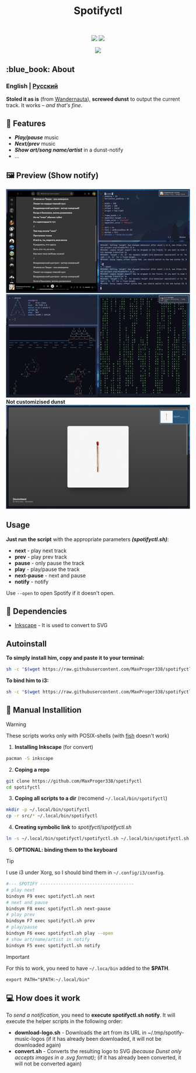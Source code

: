 <h1 align="center">Spotifyctl</h1>

<!-- BADGES -->
</br>
<p align="center">
  <img src="https://img.shields.io/github/issues/MaxProger338/spotifyctl?style=for-the-badge">
  <img src="https://img.shields.io/github/repo-size/MaxProger338/spotifyctl?style=for-the-badge">
</p>
<p align="center">
  <img src="https://img.shields.io/github/downloads/MaxProger338/spotifyctl/total">
</p>

<!-- ABOUT -->
<h2 align="left"> :blue_book: About</h2>

### **English** | [Русский](docs/README_RU.md)

__Stoled it as is__ (from [Wandernauta](https://gist.github.com/wandernauta/6800547)), __screwed dunst__ to output the current track. It works – *and that's fine*.

<!-- FEATURES -->
## 🚀 Features
* ***Play/pause*** music
* ***Next/prev*** music
* ***Show art/song name/artist*** in a dunst-notify
* ...

<!-- PREVIEW -->
## 🖼️ Preview (Show notify)
![preview](docs/assets/preview/2.png)
![preview](docs/assets/preview/3.png)
**Not customizised dunst**
![preview](docs/assets/preview/1.png)

<!-- USAGE -->
## Usage

**Just run the script** with the appropriate parameters ***(spotifyctl.sh)***:

- **next** - play next track
- **prev** - play prev track
- **pause** - only pause the track
- **play** - play/pause the track
- **next-pause** - next and pause
- **notify** - notify

Use `--open` to open Spotify if it doesn't open.

<!-- DEPENDENCIES -->
## 🗿 Dependencies

- [Inkscape](https://inkscape.org/) - It is used to convert to SVG

<!-- INSTALLITION -->
## Autoinstall

**To simply install him, copy and paste it to your terminal:**
```bash
sh -c "$(wget https://raw.githubusercontent.com/MaxProger338/spotifyctl/refs/heads/main/scripts/install.sh -O -)"
```

**To bind him to i3:**
```bash
sh -c "$(wget https://raw.githubusercontent.com/MaxProger338/spotifyctl/refs/heads/main/scripts/bind_i3.sh -O -)"
```

## 📘 Manual Installition

> [!WARNING]
> These scripts works only with POSIX-shells (with [fish](https://github.com/fish-shell/fish-shell) doesn't work)

1. **Installing Inkscape** (for convert)
```bash
pacman -S inkscape 
```
2. **Coping a repo**
```bash
git clone https://github.com/MaxProger338/spotifyctl
cd spotifyctl
```
3. **Coping all scripts to a dir** (recomend `~/.local/bin/spotifyctl`)
```bash
mkdir -p ~/.local/bin/spotifyctl
cp -r src/* ~/.local/bin/spotifyctl
```

4. **Creating symbolic link** to *spotifyctl/spotifyctl.sh*
```bash
ln -s ~/.local/bin/spotifyctl/spotifyctl.sh ~/.local/bin/spotifyctl.sh
```

5. **OPTIONAL: binding them to the keyboard** 

> [!TIP]
> I use i3 under Xorg, so I should bind them in `~/.config/i3/config`.

```bash
#--- SPOTIFY ------------------------------------
# play next
bindsym F9 exec spotifyctl.sh next
# next and pause
bindsym F8 exec spotifyctl.sh next-pause
# play prev
bindsym F7 exec spotifyctl.sh prev
# play/pause
bindsym F6 exec spotifyctl.sh play --open
# show art/name/artist in notify
bindsym F5 exec spotifyctl.sh notify
```

> [!IMPORTANT]
> For this to work, you need to have `~/.loca/bin` added to the **$PATH**.
> ```
> export PATH="$PATH:~/.local/bin"
> ```

<!-- HOW DOES IT WORK -->
## 💻 How does it work 
To *send a notification*, you need to **execute spotifyctl.sh notify**.
It will execute the helper scripts in the following order:

- **download-logo.sh** - Downloads the art from its URL in ~/.tmp/spotify-music-logos (if it has already been downloaded, it will not be downloaded again)
- **convert.sh** - Converts the resulting logo to SVG *(because Dunst only accepts images in a .svg format)*; (if it has already been converted, it will not be converted again)